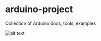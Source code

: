 # arduino-project
Collection of Arduino docs, tools, examples

![alt text](https://github.com/agguro/arduino-project/blob/main/arduino-uno-rev3.jpeg)
